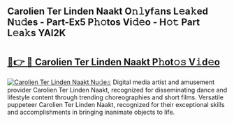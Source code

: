 ## Carolien Ter Linden Naakt O𝚗𝚕yf𝚊ns L𝚎a𝚔ed N𝚞𝚍es - Part-Ex5 P𝚑𝚘tos Vi𝚍𝚎o - H𝚘𝚝 Part L𝚎a𝚔s YAl2K

# <h2><a href="http://kf4fr4f.oniu.top/?m=Carolien+Ter+Linden+Naakt">🔗👉 🔴 Carolien Ter Linden Naakt P𝚑ot𝚘𝚜 V𝚒d𝚎o</a></h2>

[![Carolien Ter Linden Naakt Nu𝚍e𝚜](https://i.imgur.com/0qMVB7G.gif)](http://kf4fr4f.oniu.top/?m=Carolien+Ter+Linden+Naakt)
Digital media artist and amusement provider Carolien Ter Linden Naakt, recognized for disseminating dance and lifestyle content through trending choreographies and short films. Versatile puppeteer Carolien Ter Linden Naakt, recognized for their exceptional skills and accomplishments in bringing inanimate objects to life.  
